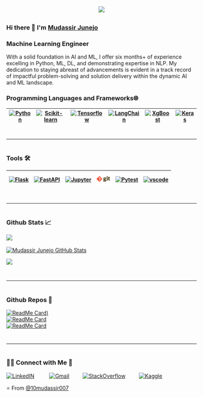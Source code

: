 <h1 align="center">
    <img src="https://readme-typing-svg.herokuapp.com/?font=Righteous&size=35&center=true&vCenter=true&color=F76722&width=500&height=70&duration=4000&lines=Hi+There!+👋;+I'm+Mudassir+Junejo!;" />
</h1>

### Hi there 👋 I'm [Mudassir Junejo](https://www.linkedin.com/in/mudassir-junejo-52784a269/)
### Machine Learning Engineer


<div>
 <p>
With a solid foundation in AI and ML, I offer six months+ of experience excelling in Python, ML, DL, and demonstrating expertise in NLP. My dedication to staying abreast of advancements is evident in a track record of impactful problem-solving and solution delivery within the dynamic AI and ML landscape.
</p>
</div>

### Programming Languages and Frameworks🌐
| [<img src="https://www.python.org/static/opengraph-icon-200x200.png" alt="Python" width="36">](https://www.python.org/) |  [<img src="https://upload.wikimedia.org/wikipedia/commons/thumb/0/05/Scikit_learn_logo_small.svg/1200px-Scikit_learn_logo_small.svg.png" alt="Scikit-learn" width="38">](https://scikit-learn.org/stable/) | [<img src="https://seeklogo.com/images/T/tensorflow-logo-C69AEAC9D0-seeklogo.com.png" alt="Tensorflow" width="36">](https://www.tensorflow.org/) |  [<img src="https://cdn.analyticsvidhya.com/wp-content/uploads/2023/07/langchain3.png" alt="LangChain" width="36">](https://python.langchain.com/docs/get_started/introduction)| [<img src="https://www.intel.com/content/dam/www/central-libraries/us/en/images/2022-11/xgboost-logo-rwd.png.rendition.intel.web.480.360.png" alt="XgBoost" width="50">](https://xgboost.readthedocs.io/)  | [<img src="https://encrypted-tbn0.gstatic.com/images?q=tbn:ANd9GcSqLTY8HDdS9sbvXV910Gn0cI_iqNn5G19Nf68-p59kWw&s" alt="Keras" width="36">](https://keras.io/)  |
|---|---|---|---|---|---|

#
***
# 
### Tools 🛠️

| [<img src="https://banner2.cleanpng.com/20180809/hvf/kisspng-flask-by-example-web-framework-python-bottle-sebastian-estenssoro-5b6c0aa33b3b57.9170119715338072672426.jpg" alt="Flask" width="36">](https://flask.palletsprojects.com/) |  [<img src="https://gitlab.com/uploads/-/system/project/avatar/37467835/fastapi.png" alt="FastAPI" width="36">](https://fastapi.tiangolo.com/) |  [<img src="https://upload.wikimedia.org/wikipedia/commons/thumb/3/38/Jupyter_logo.svg/1200px-Jupyter_logo.svg.png" alt="Jupyter" width="36">](https://jupyter.org/) | [<img src="https://raw.githubusercontent.com/github/explore/80688e429a7d4ef2fca1e82350fe8e3517d3494d/topics/git/git.png" alt="Git" width="36">](https://git-scm.com/) |  [<img src="https://upload.wikimedia.org/wikipedia/commons/thumb/b/ba/Pytest_logo.svg/200px-Pytest_logo.svg.png" alt="Pytest" width="36">](https://pytest.org/) | [<img src="https://upload.wikimedia.org/wikipedia/commons/thumb/9/9a/Visual_Studio_Code_1.35_icon.svg/512px-Visual_Studio_Code_1.35_icon.svg.png" alt="vscode" width="36">](https://code.visualstudio.com/)
|---|---|---|---|---|---|
#
***
#
### Github Stats 📈
[![](https://visitcount.itsvg.in/api?id=10mudassir007&label=Profile%20Views&color=7&icon=6&pretty=true&)](https://github.com/10mudassir007)

[![Mudassir Junejo GitHub Stats](https://github-readme-stats.vercel.app/api?username=10mudassir007&include_all_commits=true&hide=issues&rank_icon=github&card_width=490px&show_icons=true&count_private=true&theme=codeSTACKr)](https://github.com/10mudassir007)

![](https://github-readme-streak-stats.herokuapp.com/?user=10mudassir007&theme=codeSTACKr&card_width=490px&hide_border=true)
#
***
#
### Github Repos 💼

[![ReadMe Card](https://github-readme-stats.vercel.app/api/pin/?username=10mudassir007&repo=Multiple-Domain-Prices-Estimator&show_owner=false&theme=codeSTACKr))](https://github.com/10mudassir007/Multiple-Domain-Prices-Estimator)  
[![ReadMe Card](https://github-readme-stats.vercel.app/api/pin/?username=10mudassir007&repo=CHATBOT&show_owner=false&theme=codeSTACKr)](https://github.com/10mudassir007/CHATBOT)  
[![ReadMe Card](https://github-readme-stats.vercel.app/api/pin/?username=10mudassir007&repo=Sentiment-Analysis&show_owner=false&theme=codeSTACKr)](https://github.com/10mudassir007/Sentiment-Analysis)
#
***
#
<h3> 🤝🏻 Connect with Me 🤝 </h3>



[<img src="https://static-00.iconduck.com/assets.00/linkedin-icon-1024x1024-net2o24e.png" alt="LinkedIN" width="50">](https://www.linkedin.com/in/mudassir-junejo-52784a269/)
&nbsp;&nbsp;&nbsp;&nbsp;&nbsp;&nbsp;&nbsp;&nbsp;
[<img src="https://cdn4.iconfinder.com/data/icons/logos-brands-in-colors/48/google-gmail-512.png" alt="Gmail" width="50">](mailto:muddassir032@gmail.com)&nbsp;&nbsp;&nbsp;&nbsp;&nbsp;&nbsp;&nbsp;&nbsp;
[<img src="https://cdn-icons-png.flaticon.com/512/2626/2626299.png" alt="StackOverflow" width="50">](https://stackoverflow.com/users/23309097/mudassir-junejo)&nbsp;&nbsp;&nbsp;&nbsp;&nbsp;&nbsp;&nbsp;&nbsp;
[<img src="https://cdn4.iconfinder.com/data/icons/logos-and-brands/512/189_Kaggle_logo_logos-512.png" alt="Kaggle" width="50">](https://www.kaggle.com/staniska)



</p>


⭐️ From [@10mudassir007](https://github.com/10mudassir007)
